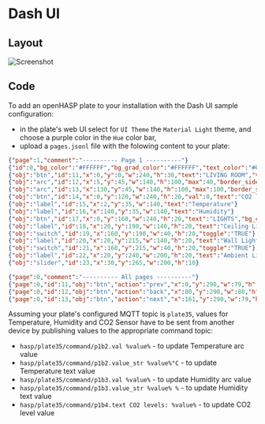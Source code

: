 
<h1>Dash UI</h1>

<h2>Layout</h2>

![Screenshot](https://user-images.githubusercontent.com/1550668/120077719-112cf900-c0ac-11eb-9aa0-82edc3067c0f.png)

<h2>Code</h2>

To add an openHASP plate to your installation with the Dash UI sample configuration:

- in the plate's web UI select for `UI Theme` the `Material Light` theme, and choose a purple color in the `Hue` color bar,
- upload a `pages.jsonl` file with the folowing content to your plate:

```json
{"page":1,"comment":"---------- Page 1 ----------"}
{"id":0,"bg_color":"#FFFFFF","bg_grad_color":"#FFFFFF","text_color":"#000000","radius":0,"border_side":0}
{"obj":"btn","id":11,"x":0,"y":0,"w":240,"h":30,"text":"LIVING ROOM","value_font":22,"bg_color":"#2C3E50","bg_grad_color":"#2C3E50","text_color":"#FFFFFF","radius":0,"border_side":0}
{"obj":"arc","id":12,"x":5,"y":45,"w":140,"h":100,"max":40,"border_side":0,"type":0,"rotation":0,"start_angle":180,"end_angle":0,"start_angle1":180,"value_font":12,"value_ofs_x":-19,"value_ofs_y":-4,"bg_opa":0}
{"obj":"arc","id":13,"x":130,"y":45,"w":140,"h":100,"max":100,"border_side":0,"type":0,"start_angle":180,"end_angle":0,"start_angle1":180,"value_font":12,"value_color":"#000000","value_ofs_x":-19,"value_ofs_y":-4,"bg_opa":0}
{"obj":"btn","id":14,"x":0,"y":120,"w":240,"h":20,"val":0,"text":"CO2 levels: ","radius":0,"border_side":0}
{"obj":"label","id":15,"x":2,"y":35,"w":140,"text":"Temperature"}
{"obj":"label","id":16,"x":140,"y":35,"w":140,"text":"Humidity"}
{"obj":"btn","id":17,"x":0,"y":160,"w":240,"h":20,"text":"LIGHTS","bg_color":"#F1C40F","text_color":"#FFFFFF","radius":0,"border_side":0}
{"obj":"label","id":18,"x":20,"y":190,"w":140,"h":20,"text":"Ceiling Light"}
{"obj":"switch","id":19,"x":160,"y":190,"w":40,"h":20,"toggle":"TRUE"}
{"obj":"label","id":20,"x":20,"y":215,"w":140,"h":20,"text":"Wall Light"}
{"obj":"switch","id":21,"x":160,"y":215,"w":40,"h":20,"toggle":"TRUE"}
{"obj":"label","id":22,"x":20,"y":240,"w":200,"h":20,"text":"Ambient Light"}
{"obj":"slider","id":23,"x":30,"y":265,"w":200,"h":10}

{"page":0,"comment":"---------- All pages ----------"}
{"page":0,"id":11,"obj":"btn","action":"prev","x":0,"y":290,"w":79,"h":32,"bg_color":"#34495E","text":"\uE141","text_color":"#000000","radius":0,"border_side":0,"text_font":32}
{"page":0,"id":12,"obj":"btn","action":"back","x":80,"y":290,"w":80,"h":32,"bg_color":"#34495E","text":"\uE2DC","text_color":"#000000","radius":0,"border_side":0,"text_font":24}
{"page":0,"id":13,"obj":"btn","action":"next","x":161,"y":290,"w":79,"h":32,"bg_color":"#34495E","text":"\uE142","text_color":"#000000","radius":0,"border_side":0,"text_font":32}
```

Assuming your plate's configured MQTT topic is `plate35`, values for Temperature, Humidity and CO2 Sensor have to be sent from another device by publishing values to the appropriate command topic:

- `hasp/plate35/command/p1b2.val %value%` - to update Temperature arc value
- `hasp/plate35/command/p1b2.value_str %value%°C` - to update Temperature text value
- `hasp/plate35/command/p1b3.val %value%` - to update Humidity arc value 
- `hasp/plate35/command/p1b3.value_str %value% %` - to update Humidity text value
- `hasp/plate35/command/p1b4.text CO2 levels: %value%` - to update CO2 level value

